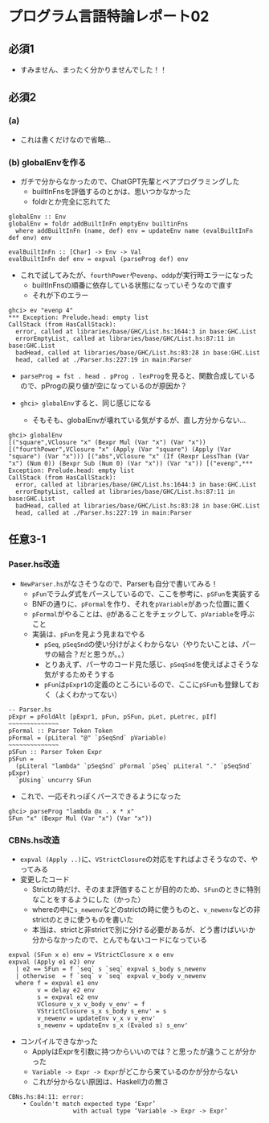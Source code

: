 # プログラム言語特論レポート02

## 必須1
- すみません、まったく分かりませんでした！！

## 必須2
### (a)
- これは書くだけなので省略...

### (b) globalEnvを作る
- ガチで分からなかったので、ChatGPT先輩とペアプログラミングした
  - builtInFnsを評価するのとかは、思いつかなかった
  - foldrとか完全に忘れてた
```
globalEnv :: Env
globalEnv = foldr addBuiltInFn emptyEnv builtinFns
  where addBuiltInFn (name, def) env = updateEnv name (evalBuiltInFn def env) env

evalBuiltInFn :: [Char] -> Env -> Val
evalBuiltInFn def env = expval (parseProg def) env

```
- これで試してみたが、`fourthPower`や`evenp`、`oddp`が実行時エラーになった
  - builtInFnsの順番に依存している状態になっていそうなので直す
  - それが下のエラー
```
ghci> ev "evenp 4"
*** Exception: Prelude.head: empty list
CallStack (from HasCallStack):
  error, called at libraries/base/GHC/List.hs:1644:3 in base:GHC.List
  errorEmptyList, called at libraries/base/GHC/List.hs:87:11 in base:GHC.List
  badHead, called at libraries/base/GHC/List.hs:83:28 in base:GHC.List
  head, called at ./Parser.hs:227:19 in main:Parser
```
- `parseProg = fst . head . pProg . lexProg`を見ると、関数合成しているので、pProgの戻り値が空になっているのが原因か？

- `ghci> globalEnv`すると、同じ感じになる
  - そもそも、globalEnvが壊れている気がするが、直し方分からない...
```
ghci> globalEnv 
[("square",VClosure "x" (Bexpr Mul (Var "x") (Var "x")) [("fourthPower",VClosure "x" (Apply (Var "square") (Apply (Var "square") (Var "x"))) [("abs",VClosure "x" (If (Rexpr LessThan (Var "x") (Num 0)) (Bexpr Sub (Num 0) (Var "x")) (Var "x")) [("evenp",*** Exception: Prelude.head: empty list
CallStack (from HasCallStack):
  error, called at libraries/base/GHC/List.hs:1644:3 in base:GHC.List
  errorEmptyList, called at libraries/base/GHC/List.hs:87:11 in base:GHC.List
  badHead, called at libraries/base/GHC/List.hs:83:28 in base:GHC.List
  head, called at ./Parser.hs:227:19 in main:Parser
```

## 任意3-1
### Paser.hs改造
- `NewParser.hs`がなさそうなので、Parserも自分で書いてみる！
  - `pFun`でラムダ式をパースしているので、ここを参考に、`pSFun`を実装する
  - BNFの通りに、`pFormal`を作り、それを`pVariable`があった位置に置く
  - `pFormal`がやることは、`@`があることをチェックして、`pVariable`を呼ぶこと
  - 実装は、`pFun`を見よう見まねでやる
    - `pSeq`, `pSeqSnd`の使い分けがよくわからない（やりたいことは、パーサの結合？だと思うが。。）
    - とりあえず、パーサのコード見た感じ、`pSeqSnd`を使えばよさそうな気がするためそうする
    - `pFun`は`pExpr1`の定義のところにいるので、ここに`pSFun`も登録しておく（よくわかってない）
```
-- Parser.hs
pExpr = pFoldAlt [pExpr1, pFun, pSFun, pLet, pLetrec, pIf]
~~~~~~~~~~~~~~
pFormal :: Parser Token Token
pFormal = (pLiteral "@" `pSeqSnd` pVariable)
~~~~~~~~~~~~~~
pSFun :: Parser Token Expr
pSFun = 
  (pLiteral "lambda" `pSeqSnd` pFormal `pSeq` pLiteral "." `pSeqSnd` pExpr)
  `pUsing` uncurry SFun
```
- これで、一応それっぽくパースできるようになった
```
ghci> parseProg "lambda @x . x * x"
SFun "x" (Bexpr Mul (Var "x") (Var "x"))
```
### CBNs.hs改造
- `expval (Apply ..)`に、`VStrictClosure`の対応をすればよさそうなので、やってみる
- 変更したコード
  - Strictの時だけ、そのまま評価することが目的のため、`SFun`のときに特別なことをするようにした（かった）
  - whereの中に`s_newenv`などのstrictの時に使うものと、`v_newenv`などの非strictのときに使うものを書いた
  - 本当は、strictと非strictで別に分ける必要があるが、どう書けばいいか分からなかったので、とんでもないコードになっている
```
expval (SFun x e) env = VStrictClosure x e env
expval (Apply e1 e2) env
  | e2 == SFun = f `seq` s `seq` expval s_body s_newenv
  | otherwise  = f `seq` v `seq` expval v_body v_newenv
  where f = expval e1 env
        v = delay e2 env
        s = expval e2 env
        VClosure v_x v_body v_env' = f
        VStrictClosure s_x s_body s_env' = s
        v_newenv = updateEnv v_x v v_env'
        s_newenv = updateEnv s_x (Evaled s) s_env'
```
- コンパイルできなかった
  - ApplyはExprを引数に持つからいいのでは？と思ったが違うことが分かった
  - `Variable -> Expr -> Expr`がどこから来ているのかが分からない
  - これが分からない原因は、Haskell力の無さ
```
CBNs.hs:84:11: error:
    • Couldn't match expected type ‘Expr’
                  with actual type ‘Variable -> Expr -> Expr’
```